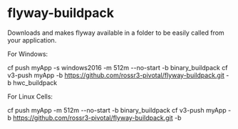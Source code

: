 # flyway-buildpack

Downloads and makes flyway available in a folder to be easily called from your application. 

For Windows:

cf push myApp -s windows2016 -m 512m --no-start -b binary_buildpack
cf v3-push myApp -b https://github.com/rossr3-pivotal/flyway-buildpack.git -b hwc_buildpack

For Linux Cells:

cf push myApp -m 512m --no-start -b binary_buildpack 
cf v3-push myApp -b https://github.com/rossr3-pivotal/flyway-buildpack.git -b <your buildpack>


